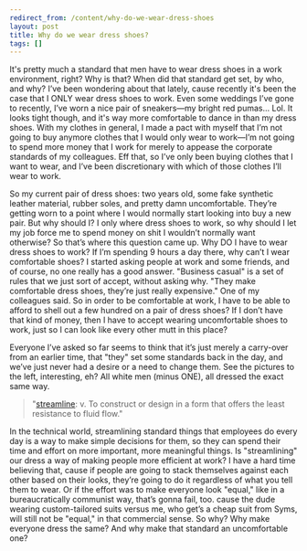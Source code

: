 ```yaml
---
redirect_from: /content/why-do-we-wear-dress-shoes
layout: post
title: Why do we wear dress shoes?
tags: []
---
```

It's pretty much a standard that men have to wear dress shoes in a work environment, right? Why is that? When did that standard get set, by who, and why? I’ve been wondering about that lately, cause recently it's been the case that I ONLY wear dress shoes to work. Even some weddings I’ve gone to recently, I’ve worn a nice pair of sneakers—my bright red pumas... Lol. It looks tight though, and it's way more comfortable to dance in than my dress shoes. With my clothes in general, I made a pact with myself that I’m not going to buy anymore clothes that I would only wear to work—I’m not going to spend more money that I work for merely to appease the corporate standards of my colleagues. Eff that, so I’ve only been buying clothes that I want to wear, and I’ve been discretionary with which of those clothes I’ll wear to work.

So my current pair of dress shoes: two years old, some fake synthetic leather material, rubber soles, and pretty damn uncomfortable. They’re getting worn to a point where I would normally start looking into buy a new pair. But why should I? I only where dress shoes to work, so why should I let my job force me to spend money on shit I wouldn’t normally want otherwise? So that’s where this question came up. Why DO I have to wear dress shoes to work? If I’m spending 9 hours a day there, why can’t I wear comfortable shoes? I started asking people at work and some friends, and of course, no one really has a good answer. "Business casual" is a set of rules that we just sort of accept, without asking why. "They make comfortable dress shoes, they’re just really expensive." One of my colleagues said. So in order to be comfortable at work, I have to be able to afford to shell out a few hundred on a pair of dress shoes? If I don’t have that kind of money, then I have to accept wearing uncomfortable shoes to work, just so I can look like every other mutt in this place?

Everyone I’ve asked so far seems to think that it’s just merely a carry-over from an earlier time, that "they" set some standards back in the day, and we’ve just never had a desire or a need to change them. See the pictures to the left, interesting, eh? All white men (minus ONE), all dressed the exact same way.

> 
> "[streamline](http://dictionary.reference.com/search?q=streamline): v. To construct or design in a form that offers the least resistance to fluid flow."
> 

In the technical world, streamlining standard things that employees do every day is a way to make simple decisions for them, so they can spend their time and effort on more important, more meaningful things. Is "streamlining" our dress a way of making people more efficient at work? I have a hard time believing that, cause if people are going to stack themselves against each other based on their looks, they’re going to do it regardless of what you tell them to wear. Or if the effort was to make everyone look "equal," like in a bureaucratically communist way, that’s gonna fail, too. cause the dude wearing custom-tailored suits versus me, who get’s a cheap suit from Syms, will still not be "equal," in that commercial sense. So why? Why make everyone dress the same? And why make that standard an uncomfortable one?

